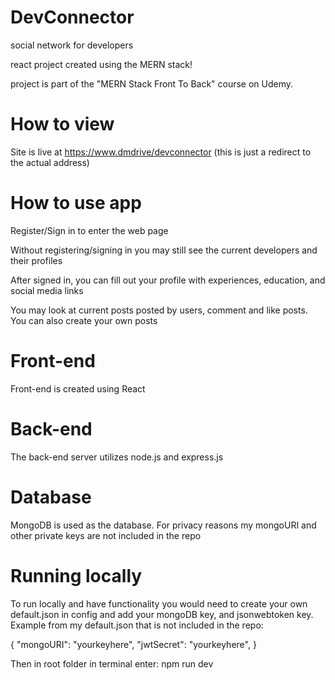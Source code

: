 # DevConnector
social network for developers

react project created using the MERN stack!

project is part of the "MERN Stack Front To Back" course on Udemy.

# How to view
Site is live at https://www.dmdrive/devconnector (this is just a redirect to the actual address)

# How to use app
Register/Sign in to enter the web page

Without registering/signing in you may still see the current developers and their profiles

After signed in, you can fill out your profile with experiences, education, and social media links

You may look at current posts posted by users, comment and like posts. You can also create your own posts

# Front-end
Front-end is created using React

# Back-end
The back-end server utilizes node.js and express.js

# Database
MongoDB is used as the database. For privacy reasons my mongoURI and other private keys are not included in the repo

# Running locally
To run locally and have functionality you would need to create your own default.json in config and add your mongoDB key, and jsonwebtoken key.
Example from my default.json that is not included in the repo:

{
    "mongoURI": "yourkeyhere",
    "jwtSecret": "yourkeyhere",
}

Then in root folder in terminal enter: npm run dev


